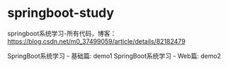 # springboot-study
springboot系统学习-所有代码，博客：https://blog.csdn.net/m0_37499059/article/details/82182479

SpringBoot系统学习 - 基础篇:  demo1
SpringBoot系统学习 - Web篇:   demo2



